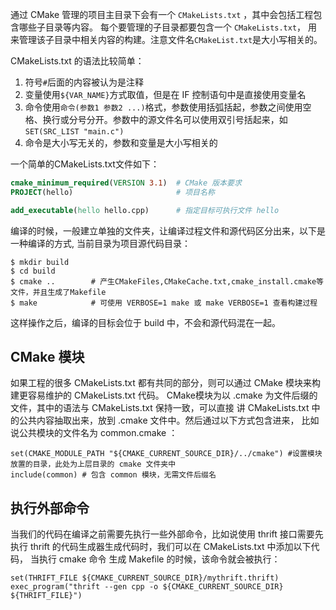通过 CMake 管理的项目主目录下会有一个 `CMakeLists.txt` ，其中会包括工程包含哪些子目录等内容。 每个要管理的子目录都要包含一个 `CMakeLists.txt`， 用来管理该子目录中相关内容的构建。注意文件名`CMakeList.txt`是大小写相关的。

CMakeLists.txt 的语法比较简单：

1. 符号`#`后面的内容被认为是注释
1. 变量使用`${VAR_NAME}`方式取值，但是在 IF 控制语句中是直接使用变量名
2. 命令使用`命令(参数1 参数2 ...)`格式，参数使用括弧括起，参数之间使用空格、换行或分号分开。参数中的源文件名可以使用双引号括起来，如`SET(SRC_LIST "main.c")`
1. 命令是大小写无关的，参数和变量是大小写相关的

一个简单的CMakeLists.txt文件如下：

```cmake
cmake_minimum_required(VERSION 3.1)  # CMake 版本要求
PROJECT(hello)                       # 项目名称

add_executable(hello hello.cpp)      # 指定目标可执行文件 hello
```

编译的时候，一般建立单独的文件夹，让编译过程文件和源代码区分出来，以下是一种编译的方式, 当前目录为项目源代码目录：

```shell
$ mkdir build
$ cd build
$ cmake ..        # 产生CMakeFiles,CMakeCache.txt,cmake_install.cmake等文件，并且生成了Makefile
$ make            # 可使用 VERBOSE=1 make 或 make VERBOSE=1 查看构建过程
```
这样操作之后，编译的目标会位于 build 中，不会和源代码混在一起。





## CMake 模块

如果工程的很多 CMakeLists.txt 都有共同的部分，则可以通过 CMake 模块来构建更容易维护的 CMakeLists.txt 代码。 CMake模块为以 .cmake 为文件后缀的文件，其中的语法与 CMakeLists.txt 保持一致，可以直接 讲 CMakeLists.txt 中的公共内容抽取出来，放到 .cmake 文件中。然后通过以下方式包含进来， 比如说公共模块的文件名为 common.cmake ：

```
set(CMAKE_MODULE_PATH "${CMAKE_CURRENT_SOURCE_DIR}/../cmake") #设置模块放置的目录，此处为上层目录的 cmake 文件夹中
include(common) # 包含 common 模块，无需文件后缀名
```

## 执行外部命令

当我们的代码在编译之前需要先执行一些外部命令，比如说使用 thrift 接口需要先执行 thrift 的代码生成器生成代码时，我们可以在 CMakeLists.txt 中添加以下代码， 当执行 cmake 命令 生成 Makefile 的时候，该命令就会被执行：

```
set(THRIFT_FILE ${CMAKE_CURRENT_SOURCE_DIR}/mythrift.thrift)
exec_program("thrift --gen cpp -o ${CMAKE_CURRENT_SOURCE_DIR} ${THRIFT_FILE}")
```



